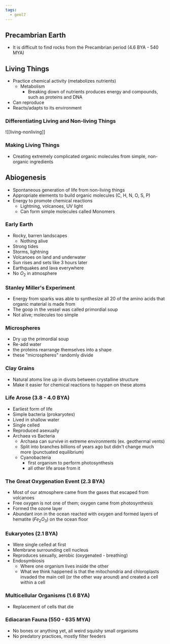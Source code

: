 ```yaml
---
tags:
  - geol7
---
```

## Precambrian Earth
* It is difficult to find rocks from the Precambrian period (4.6 BYA - 540 MYA)
## Living Things
* Practice chemical activity (metabolizes nutrients)
	* Metabolism
		* Breaking down of nutrients produces energy and compounds, such as proteins and DNA
* Can reproduce
* Reacts/adapts to its environment
### Differentiating Living and Non-living Things
 ![[living-nonliving]]
### Making Living Things
* Creating extremely complicated organic molecules from simple, non-organic ingredients
## Abiogenesis
* Spontaneous generation of life from non-living things
* Appropriate elements to build organic molecules (C, H, N, O, S, P)
* Energy to promote chemical reactions
	* Lightning, volcanoes, UV light
	* Can form simple molecules called Monomers
### Early Earth
* Rocky, barren landscapes
	* Nothing alive
* Strong tides
* Storms, lightning
* Volcanoes on land and underwater
* Sun rises and sets like 3 hours later
* Earthquakes and lava everywhere
* No $O_2$ in atmosphere
### Stanley Miller's Experiment
* Energy from sparks was able to synthesize all 20 of the amino acids that organic material is made from
* The goop in the vessel was called primordial soup
* Not alive; molecules too simple
### Microspheres
* Dry up the primordial soup
* Re-add water
* the proteins rearrange themselves into a shape
* these "microspheres" randomly divide
### Clay Grains
* Natural atoms line up in divots between crystalline structure
* Make it easier for chemical reactions to happen on these atoms
### Life Arose (3.8 - 4.0 BYA)
* Earliest form of life
* Simple bacteria (prokaryotes)
* Lived in shallow water
* Single celled
* Reproduced asexually
* Archaea vs Bacteria
	* Archaea can survive in extreme environments (ex. geothermal vents)
	* Split into branches billions of years ago but didn't change much more (punctuated equilibrium)
	* Cyanobacteria
		* first organism to perform photosynthesis
		* all other life arose from it
### The Great Oxygenation Event (2.3 BYA)
* Most of our atmosphere came from the gases that escaped from volcanoes
* Free oxygen is not one of them; oxygen came from photosynthesis
* Formed the ozone layer
* Abundant iron in the ocean reacted with oxygen and formed layers of hematite ($Fe_2O_3$) on the ocean floor
### Eukaryotes (2.1 BYA)
* Were single celled at first
* Membrane surrounding cell nucleus
* Reproduces sexually, aerobic (oxygenated - breathing)
* Endosymbiosis
	* Where one organism lives inside the other
	* What we think happened is that the mitochondria and chloroplasts invaded the main cell (or the other way around) and created a cell within a cell
### Multicellular Organisms (1.6 BYA)
* Replacement of cells that die
### Ediacaran Fauna (550 - 635 MYA)
* No bones or anything yet, all weird squishy small organisms
* No predatory practices, mostly filter feeders
